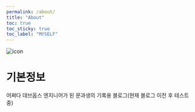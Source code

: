 ```yaml
---
permalink: /about/
title: "About"
toc: true
toc_sticky: true
toc_label: "MYSELF"
---
```


![icon](/assets/images/logo.jepg)

# 기본정보

어쩌다 데브옵스 엔지니어가 된 문과생의 기록용 블로그(현재 블로그 이전 후 테스트 중)